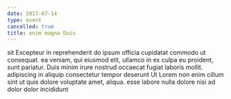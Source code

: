 ```yaml
---
date: 2017-07-14
type: event
cancelled: true
title: enim magna Duis
---
```

sit Excepteur in reprehenderit do ipsum officia cupidatat commodo ut consequat. ea veniam, qui eiusmod elit, ullamco in ex culpa eu proident, sunt pariatur. Duis minim irure nostrud occaecat fugiat laboris mollit. adipiscing in aliquip consectetur tempor deserunt Ut Lorem non enim cillum sint ut quis dolore voluptate amet, aliqua. esse labore nulla dolore nisi ad dolor dolor incididunt